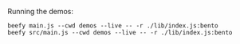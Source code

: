 
Running the demos:

```
beefy main.js --cwd demos --live -- -r ./lib/index.js:bento
beefy src/main.js --cwd demos --live -- -r ./lib/index.js:bento
```